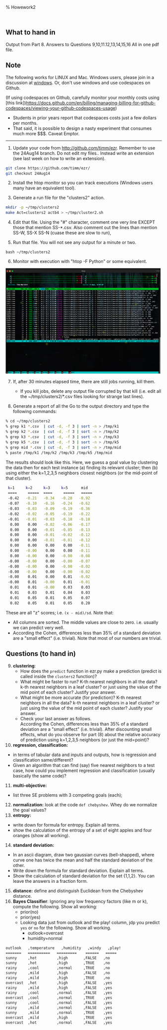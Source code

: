 % Howework2

<br clear=all>

## What to hand in

Output from Part 8. Answers to Questions 9,10,11.12,13,14,15,16  All in one  pdf file.

## Note

The following works for LINUX and Mac. Windows users, please join in a discussion at
[windows](https://discord.com/channels/1274561111420702720/1276992727761817611). Or, don't use windows and use codespaces on Github.

(If using codespaces on Github, carefully monitor your monthly costs using [this link])https://docs.github.com/en/billing/managing-billing-for-github-codespaces/viewing-your-github-codespaces-usage)

- Students in prior years report that codespaces costs just a few dollars per months. 
- That said, it is possible to design a nasty experiment that consumes much more $$$. Caveat Emptor.

---- 

1. Update your code from http://github.com/timm/ezr. Remember to use the 24Aug14 branch. Do not edit my files.. Instead write an extension (see last week on how to write an extension).

```sh
git clone https://github.com/timm/ezr/
git checkout 24Aug14
```

2. Install the htop monitor so you can track executions (Windows users many have an equivalent tool).

3. Generate a run file for the "clusters2" action.

```sh
mkdir -p ~/tmp/clusters2
make Act=clusters2 actb4 > ~/tmp/cluster2.sh
```

4. Edit that file. Using the "#" character, comment one very line EXCEPT those that mention SS-*.csv. Also comment out the lines than mention SS-W, SS-X SS-N (cuase these are slow to run),

5. Run that file. You will not see any output for a minute or two.

```
bash ~/tmp/clusters2
```

6. Monitor with execution with "htop -F Python" or some equivalent.

<img src="img/htop.png" width=500>

7. If, after 30 minutes elapsed time, there are still jobs running, kill them. 
   - If you kill jobs, delete any output file corrupted by that kill (i.e. edit all the ~/tmp/clusters2/*.csv files looking for strange last lines).

8. Generate a report of all the Go to the output directory and  type the following commands:

```sh
% cd ~/tmp/clusters2
% grep k1 *.csv  | cut -d, -f 3 | sort -n > /tmp/k1
% grep k2 *.csv  | cut -d, -f 3 | sort -n > /tmp/k2
% grep k3 *.csv  | cut -d, -f 3 | sort -n > /tmp/k3
% grep k5 *.csv  | cut -d, -f 3 | sort -n > /tmp/k5
% grep mid *.csv | cut -d, -f 3 | sort -n > /tmp/mid
% paste /tmp/k1 /tmp/k2 /tmp/k3 /tmp/k5 /tmp/mid
```

The results should look like this. Here, we guess a goal value by clustering the data then for each test instance (a) finding its relevant cluster; then (b)
using either the k=1,2,3,5 neighbors closest neighbors (or the mid-point of that cluster).

```sh
 k=1     k=2     k=3     k=5      mid
 ====     =====  ====     =====   =====
 -0.42	 -0.21	 -0.34	 -0.28	 -0.92
 -0.07	 -0.10	 -0.16	 -0.24	 -0.62
 -0.03	 -0.03	 -0.09	 -0.19	 -0.36
 -0.02	 -0.02	 -0.05	 -0.19	 -0.22
 -0.01	 -0.01	 -0.03	 -0.18	 -0.18
  0.00	  0.00	 -0.02	 -0.06	 -0.17
  0.00	  0.00	 -0.01	 -0.05	 -0.13
  0.00	  0.00	 -0.01	 -0.02	 -0.12
  0.00	  0.00	 -0.01	 -0.01	 -0.12
  0.00	  0.00	  0.00	  0.00	 -0.11
  0.00	 -0.00	  0.00	  0.00	 -0.11
  0.00	 -0.00	  0.00	 -0.00	 -0.08
 -0.00	 -0.00	  0.00	 -0.00	 -0.07
 -0.00	 -0.00	  0.00	 -0.00	 -0.02
 -0.00	 -0.00	  0.00	 -0.00	 -0.02
 -0.00	  0.01	  0.00	  0.01	 -0.02
 -0.00	  0.01	 -0.00	  0.01	 -0.01
  0.01	  0.01	 -0.00	  0.03	  0.03
  0.01	  0.03	  0.01	  0.04	  0.03
  0.01	  0.05	  0.01	  0.05	  0.07
  0.02	  0.05	  0.01	  0.05	  0.20
```

These are all "z" scores; i.e. `(x - mid)/sd`.  Note that:

- All columns are sorted. The middle values are close to zero. i.e. usually we can predict very well.
- According the Cohen, differences less than 35% of a standard deviation are a "small effect" (i.e. trivial). Note that most of our numbers are trivial.


## Questions (to hand in)

9. **clustering**: 
   - How does the `predict` function in ezr.py make a prediction (predict is called inside the `clusters2` function)?
   - What might be  faster to run? K-th nearest neighbors in all the data? k-th nearest neighbors in a leaf cluster? or just using the value of the mid point of each cluster? Justify your answer.
   - What might be more accurate (for prediction)?  K-th nearest neighbors in all the data? k-th nearest neighbors in a leaf cluster? or just using the value of the mid point of each cluster?
     Justify your answer.
   - Check your last answer as follows.  
        According the Cohen, differences less than 35% of a standard deviation are a "small effect" (i.e. trivial). After discounting small effects, 
     what do you observe for part (8) about the relative  accuracy of prediction using k=1,2,3,5 neighbors (or just the mid=point)?
10. **regression, classification:** 
   - in terms of tabular data and inputs and outputs, how is regression and classification same/different?
   - Given an algorithm that can find (say) five nearest neighbors to a test case, how could you implement regression and classification
     (usually basically the same code)?
11. **multi-objective:**
   - list three SE problems with 3 competing goals (each);
12. **normalization:** look at the code `def chebyshev`. Whey do we normalize the goal values?
13. **entropy:** 
   - write down for formula for entropy. Explain all terms.
   - show the calculation  of the entropy of a set of eight apples and four oranges (show all working). 
14. **standard deviation:** 
   - In an ascii diagram,  draw two gaussian curves (bell-shapped), where curve one has twice the mean and half the standard deviation of the other.
   - Write down the formula for standard deviation. Explain all terms.
   - Show the calculation of standard deviation for the set {1,1,2}. You can leave the answers in a fraction form.
15. **distance:** define and distinguish Euclidean from the Chebyshev distance.
16. **Bayes Classifier**: Ignoring any low frequency factors (like m or k), compute the following. Show all working:
    - prior(no)
    - prior(yes)
    - Looking data just from outlook and the play! column, jdp you predict `yes` or `no` for the following. Show all working. 
      - outlook=overcast
      - humidity=normal

```
outlook   ,temperature   ,humidity   ,windy   ,play!
=======   ==========   =========    ======   =====
sunny     ,hot         ,high       ,FALSE   ,no
sunny     ,hot         ,high       ,TRUE    ,no
rainy     ,cool        ,normal     ,TRUE    ,no
sunny     ,mild        ,high       ,FALSE   ,no
rainy     ,mild        ,high       ,TRUE    ,no
overcast  ,hot         ,high       ,FALSE   ,yes
rainy     ,mild        ,high       ,FALSE   ,yes
rainy     ,cool        ,normal     ,FALSE   ,yes
overcast  ,cool        ,normal     ,TRUE    ,yes
sunny     ,cool        ,normal     ,FALSE   ,yes
rainy     ,mild        ,normal     ,FALSE   ,yes
sunny     ,mild        ,normal     ,TRUE    ,yes
overcast  ,mild        ,high       ,TRUE    ,yes
overcast  ,hot         ,normal     ,FALSE   ,yes
```
